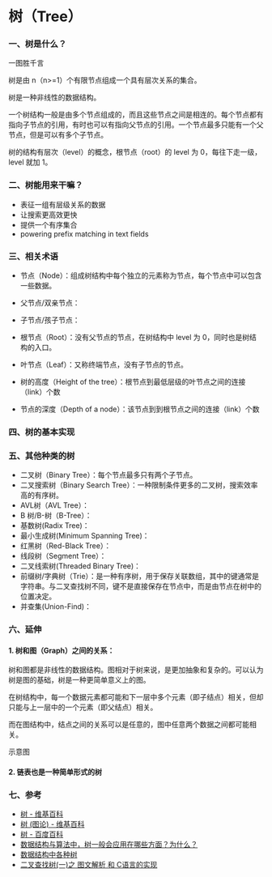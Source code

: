 # 树（Tree）

### 一、树是什么？
一图胜千言

树是由 n（n>=1）个有限节点组成一个具有层次关系的集合。

树是一种非线性的数据结构。

一个树结构一般是由多个节点组成的，而且这些节点之间是相连的。每个节点都有指向子节点的引用，有时也可以有指向父节点的引用。一个节点最多只能有一个父节点，但是可以有多个子节点。

树的结构有层次（level）的概念，根节点（root）的 level 为 0，每往下走一级，level 就加 1。

### 二、树能用来干嘛？
- 表征一组有层级关系的数据
- 让搜索更高效更快
- 提供一个有序集合
- powering prefix matching in text fields

### 三、相关术语

- 节点（Node）：组成树结构中每个独立的元素称为节点，每个节点中可以包含一些数据。

- 父节点/双亲节点：

- 子节点/孩子节点：

- 根节点（Root）：没有父节点的节点，在树结构中 level 为 0，同时也是树结构的入口。

- 叶节点（Leaf）：又称终端节点，没有子节点的节点。

- 树的高度（Height of the tree）：根节点到最低层级的叶节点之间的连接（link）个数

- 节点的深度（Depth of a node）：该节点到到根节点之间的连接（link）个数


### 四、树的基本实现

### 五、其他种类的树
- 二叉树（Binary Tree）：每个节点最多只有两个子节点。
- 二叉搜索树（Binary Search Tree）：一种限制条件更多的二叉树，搜索效率高的有序树。
- AVL树（AVL Tree）：
- B 树/B-树（B-Tree）：
- 基数树(Radix Tree)：
- 最小生成树(Minimum Spanning Tree)：
- 红黑树（Red-Black Tree）：
- 线段树（Segment Tree）：
- 二叉线索树(Threaded Binary Tree)：
- 前缀树/字典树（Trie）：是一种有序树，用于保存关联数组，其中的键通常是字符串。与二叉查找树不同，键不是直接保存在节点中，而是由节点在树中的位置决定。
- 并查集(Union-Find)：

### 六、延伸

#### 1. 树和图（Graph）之间的关系：
树和图都是非线性的数据结构。图相对于树来说，是更加抽象和复杂的。可以认为树是图的基础，树是一种更简单意义上的图。

在树结构中，每一个数据元素都可能和下一层中多个元素（即子结点）相关，但却只能与上一层中的一个元素（即父结点）相关。

而在图结构中，结点之间的关系可以是任意的，图中任意两个数据之间都可能相关。

示意图

#### 2. 链表也是一种简单形式的树

### 七、参考
- [树 - 维基百科](https://zh.wikipedia.org/wiki/树_(数据结构))
- [树 (图论) - 维基百科](https://zh.wikipedia.org/wiki/树_(图论))
- [树 - 百度百科](https://baike.baidu.com/item/树/2699484?fr=aladdin#2)
- [数据结构与算法中，树一般会应用在哪些方面？为什么？](https://www.zhihu.com/question/20176446)
- [数据结构中各种树](http://blog.jobbole.com/111680/)
- [二叉查找树(一)之 图文解析 和 C语言的实现](https://www.cnblogs.com/skywang12345/p/3576328.html)
